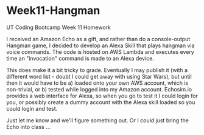 # Week11-Hangman
UT Coding Bootcamp Week 11 Homework

I received an Amazon Echo as a gift, and rather than do a console-output Hangman game, I decided to develop an Alexa Skill that plays hangman via voice commands. The code is hosted on AWS Lambda and executes every time an "invocation" command is made to an Alexa device.

This does make it a bit tricky to grade. Eventually I may publish it (with a different word list - doubt I could get away with using Star Wars), but until then it would have to be a) loaded onto your own AWS account, which is non-trivial, or b) tested while logged into my Amazon account.  Echosim.io provides a web interface for Alexa, so when you go to test it I could login for you, or possibly create a dummy account with the Alexa skill loaded so you could login and test.

Just let me know and we'll figure something out.  Or I could just bring the Echo into class ...